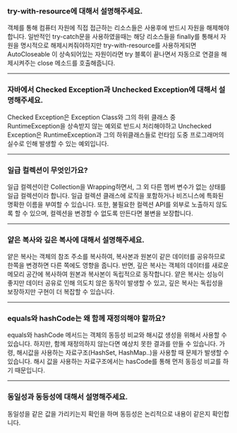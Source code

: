 ### try-with-resource에 대해서 설명해주세요.
객체를 통해 컴퓨터 자원에 직접 접근하는 리소스들은 사용후에 반드시 자원을 해제해야합니다.
일반적인 try-catch문을 사용하였을때는 해당 리소스들을 finally를 통해서 자원을 명시적으로 해제시켜줘야하지만 try-with-resource를 사용하게되면 
AutoCloseable 이 상속되어있는 자원이라면 try 블록이 끝나면서 자동으로 연결을 해제시켜주는 close 메소드를 호출해줍니다.

---

### 자바에서 Checked Exception과 Unchecked Exception에 대해서 설명해주세요.
Checked Exception은 Exception Class와 그의 하위 클래스 중 RuntimeException을 상속받지 않는 예외로 반드시 처리해야하고 
Unchecked Exception은 RuntimeException과 그의 하위클래스들로 런타임 도중 프로그래머의 실수로 인해 발생할 수 있는 예외입니다.

---

### 일급 컬렉션이 무엇인가요?
일급 컬렉션이란 Collection을 Wrapping하면서, 그 외 다른 멤버 변수가 없는 상태를 일급 컬렉션이라 합니다.
일급 컬렉션 클래스에 로직을 포함하거나 비즈니스에 특화된 명확한 이름을 부여할 수 있습니다. 
또한, 불필요한 컬렉션 API를 외부로 노출하지 않도록 할 수 있으며, 
컬렉션을 변경할 수 없도록 만든다면 불변을 보장합니다.

---

### 얕은 복사와 깊은 복사에 대해서 설명해주세요.
얕은 복사는 객체의 참조 주소를 복사하여, 복사본과 원본이 같은 데이터를 공유하므로 한쪽을 변경하면 다른 쪽에도 영향을 줍니다.
반면, 깊은 복사는 객체의 데이터를 새로운 메모리 공간에 복사하여 원본과 복사본이 독립적으로 동작합니다. 
얕은 복사는 성능이 좋지만 데이터 공유로 인해 의도치 않은 동작이 발생할 수 있고, 깊은 복사는 독립성을 보장하지만 구현이 더 복잡할 수 있습니다.

---

### equals와 hashCode는 왜 함께 재정의해야 할까요?
equals와 hashCode 메서드는 객체의 동등성 비교와 해시값 생성을 위해서 사용할 수 있습니다. 하지만, 함께 재정의하지 않는다면 예상치 못한 결과를 만들 수 있습니다. 가령, 해시값을 사용하는 자료구조(HashSet, HashMap..)을 사용할 때 문제가 발생할 수 있습니다.
해시 값을 사용하는 자료구조에서는 hasCode를 통해 먼저 동등성 비교를 하기 때문입니다.

---

### 동일성과 동등성에 대해서 설명해주세요.
동일성을 같은 값을 가리키는지 확인을 하며 동등성은 논리적으로 내용이 같은지 확인합니다.
